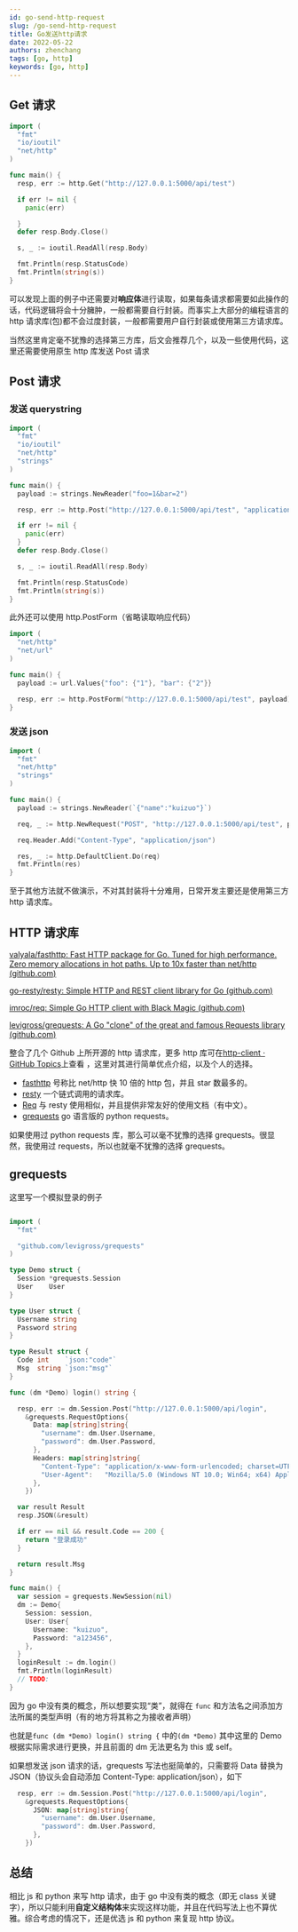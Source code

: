 ```yaml
---
id: go-send-http-request
slug: /go-send-http-request
title: Go发送http请求
date: 2022-05-22
authors: zhenchang
tags: [go, http]
keywords: [go, http]
---
```


<!-- truncate -->

## Get 请求

```go
import (
  "fmt"
  "io/ioutil"
  "net/http"
)

func main() {
  resp, err := http.Get("http://127.0.0.1:5000/api/test")

  if err != nil {
    panic(err)

  }
  defer resp.Body.Close()

  s, _ := ioutil.ReadAll(resp.Body)

  fmt.Println(resp.StatusCode)
  fmt.Println(string(s))
}
```

可以发现上面的例子中还需要对**响应体**进行读取，如果每条请求都需要如此操作的话，代码逻辑将会十分臃肿，一般都需要自行封装。而事实上大部分的编程语言的 http 请求库(包)都不会过度封装，一般都需要用户自行封装或使用第三方请求库。

当然这里肯定毫不犹豫的选择第三方库，后文会推荐几个，以及一些使用代码，这里还需要使用原生 http 库发送 Post 请求

## Post 请求

### 发送 querystring

```go
import (
  "fmt"
  "io/ioutil"
  "net/http"
  "strings"
)

func main() {
  payload := strings.NewReader("foo=1&bar=2")

  resp, err := http.Post("http://127.0.0.1:5000/api/test", "application/x-www-form-urlencoded", payload)

  if err != nil {
    panic(err)
  }
  defer resp.Body.Close()

  s, _ := ioutil.ReadAll(resp.Body)

  fmt.Println(resp.StatusCode)
  fmt.Println(string(s))
}

```

此外还可以使用 http.PostForm（省略读取响应代码）

```go
import (
  "net/http"
  "net/url"
)

func main() {
  payload := url.Values{"foo": {"1"}, "bar": {"2"}}

  resp, err := http.PostForm("http://127.0.0.1:5000/api/test", payload)
}

```

### 发送 json

```go
import (
  "fmt"
  "net/http"
  "strings"
)

func main() {
  payload := strings.NewReader(`{"name":"kuizuo"}`)

  req, _ := http.NewRequest("POST", "http://127.0.0.1:5000/api/test", payload)

  req.Header.Add("Content-Type", "application/json")

  res, _ := http.DefaultClient.Do(req)
  fmt.Println(res)
}

```

至于其他方法就不做演示，不对其封装将十分难用，日常开发主要还是使用第三方 http 请求库。

## HTTP 请求库

[valyala/fasthttp: Fast HTTP package for Go. Tuned for high performance. Zero memory allocations in hot paths. Up to 10x faster than net/http (github.com)](https://github.com/valyala/fasthttp)

[go-resty/resty: Simple HTTP and REST client library for Go (github.com)](https://github.com/go-resty/resty)

[imroc/req: Simple Go HTTP client with Black Magic (github.com)](https://github.com/imroc/req)

[levigross/grequests: A Go "clone" of the great and famous Requests library (github.com)](https://github.com/levigross/grequests)

整合了几个 Github 上所开源的 http 请求库，更多 http 库可在[http-client · GitHub Topics](https://github.com/topics/http-client?l=go)上查看 ，这里对其进行简单优点介绍，以及个人的选择。

- [fasthttp](https://github.com/valyala/fasthttp) 号称比 net/http 快 10 倍的 http 包，并且 star 数最多的。
- [resty](https://github.com/go-resty/resty#usage) 一个链式调用的请求库。
- [Req](https://req.cool/) 与 resty 使用相似，并且提供非常友好的使用文档（有中文）。
- [grequests](https://github.com/levigross/grequests) go 语言版的 python requests。

如果使用过 python requests 库，那么可以毫不犹豫的选择 grequests。很显然，我使用过 requests，所以也就毫不犹豫的选择 grequests。

## grequests

这里写一个模拟登录的例子

```go

import (
  "fmt"

  "github.com/levigross/grequests"
)

type Demo struct {
  Session *grequests.Session
  User    User
}

type User struct {
  Username string
  Password string
}

type Result struct {
  Code int    `json:"code"`
  Msg  string `json:"msg"`
}

func (dm *Demo) login() string {

  resp, err := dm.Session.Post("http://127.0.0.1:5000/api/login",
    &grequests.RequestOptions{
      Data: map[string]string{
        "username": dm.User.Username,
        "password": dm.User.Password,
      },
      Headers: map[string]string{
        "Content-Type": "application/x-www-form-urlencoded; charset=UTF-8",
        "User-Agent":   "Mozilla/5.0 (Windows NT 10.0; Win64; x64) AppleWebKit/537.36 (KHTML, like Gecko) Chrome/77.0.3865.120 Safari/537.36",
      },
    })

  var result Result
  resp.JSON(&result)

  if err == nil && result.Code == 200 {
    return "登录成功"
  }

  return result.Msg
}

func main() {
  var session = grequests.NewSession(nil)
  dm := Demo{
    Session: session,
    User: User{
      Username: "kuizuo",
      Password: "a123456",
    },
  }
  loginResult := dm.login()
  fmt.Println(loginResult)
  // TODO:
}

```

因为 go 中没有类的概念，所以想要实现“类”，就得在 `func` 和方法名之间添加方法所属的类型声明（有的地方将其称之为接收者声明）

也就是`func (dm *Demo) login() string {` 中的`(dm *Demo)` 其中这里的 Demo 根据实际需求进行更换，并且前面的 dm 无法更名为 this 或 self。

如果想发送 json 请求的话，grequests 写法也挺简单的，只需要将 Data 替换为 JSON（协议头会自动添加 Content-Type: application/json），如下

```go
  resp, err := dm.Session.Post("http://127.0.0.1:5000/api/login",
    &grequests.RequestOptions{
      JSON: map[string]string{
        "username": dm.User.Username,
        "password": dm.User.Password,
      },
    })
```

## 总结

相比 js 和 python 来写 http 请求，由于 go 中没有类的概念（即无 class 关键字），所以只能利用**自定义结构体**来实现这样功能，并且在代码写法上也不算优雅。综合考虑的情况下，还是优选 js 和 python 来复现 http 协议。
